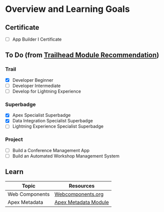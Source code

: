 # Overview and Learning Goals
## Certificate
- [ ] App Builder I Certificate

## To Do (from [Trailhead Module Recommendation](https://trailhead.salesforce.com/content/learn/modules/career-development-planning/create-a-plan-and-skill-up)) 
### Trail
- [x] Developer Beginner
- [ ] Developer Intermediate
- [ ] Develop for Lightning Experience 
### Superbadge
- [x] Apex Specialist Superbadge
- [x] Data Integration Specialist Superbadge
- [ ] Lightning Experience Specialist Superbadge
### Project
- [ ] Build a Conference Management App 
- [ ] Build an Automated Workshop Management System

## Learn
Topic|Resources
---|---|
Web Components|[Webcomponents.org](https://www.webcomponents.org/introduction#what-are-web-components-)
Apex Metadata|[Apex Metadata Module](https://trailhead.salesforce.com/content/learn/modules/apex_metadata_api)
